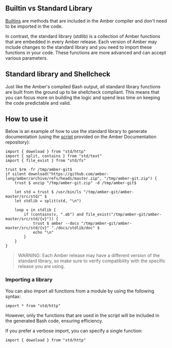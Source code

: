 ## Builtin vs Standard Library

[Builtins](/advanced_syntax/builtins) are methods that are included in the Amber compiler and don't need to be imported in the code.

In contrast, the standard library (stdlib) is a collection of Amber functions that are embedded in every Amber release. Each version of Amber may include changes to the standard library and you need to import these functions in your code. These functions are more advanced and can accept various parameters.

## Standard library and Shellcheck

Just like the Amber's compiled Bash output, all standard library functions are built from the ground up to be shellcheck compliant. This means that you can focus more on building the logic and spend less time on keeping the code predictable and valid.

## How to use it

Below is an example of how to use the standard library to generate documentation (using the [script](https://github.com/amber-lang/amber-docs/sync-stdlib-doc.ab) provided on the Amber Documentation repository):

```ab
import { download } from "std/http"
import { split, contains } from "std/text"
import { file_exist } from "std/fs"

trust $rm -fr /tmp/amber-git$
if silent download("https://github.com/amber-lang/amber/archive/refs/heads/master.zip", "/tmp/amber-git.zip") {
    trust $ unzip "/tmp/amber-git.zip" -d /tmp/amber-git$

    let std = trust $ /usr/bin/ls "/tmp/amber-git/amber-master/src/std/" $
    let stdlib = split(std, "\n")

    loop v in stdlib {
        if (contains(v, ".ab") and file_exist("/tmp/amber-git/amber-master/src/std/{v}")) {
            trust $ amber --docs "/tmp/amber-git/amber-master/src/std/{v}" "./docs/stdlib/doc" $
            echo "\n"
        }
    }
}
```

> WARNING: Each Amber release may have a different version of the standard library, so make sure to verify compatibility with the specific release you are using.

### Importing a library

You can also import all functions from a module by using the following syntax:

```ab
import * from "std/http"
```

However, only the functions that are used in the script will be included in the generated Bash code, ensuring efficiency.

If you prefer a verbose import, you can specify a single function:

```ab
import { download } from "std/http"
```
